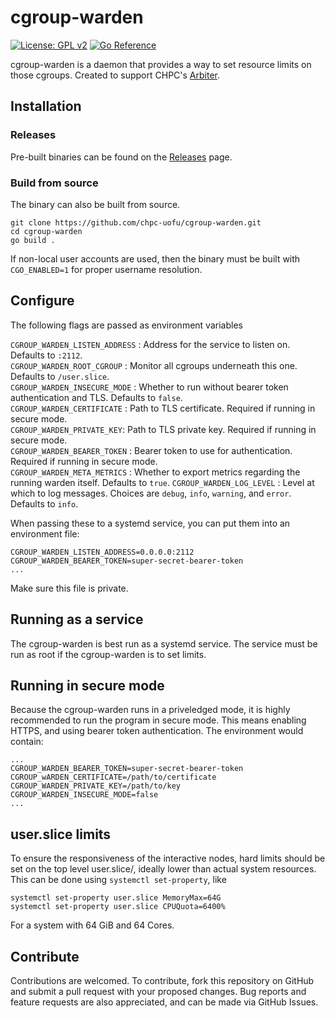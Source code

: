# cgroup-warden

[![License: GPL v2](https://img.shields.io/badge/License-GPL_v2-blue.svg)](https://www.gnu.org/licenses/old-licenses/gpl-2.0.en.html)
[![Go Reference](https://pkg.go.dev/badge/github.com/chpc-uofu/cgroup-warden.svg)](https://pkg.go.dev/github.com/chpc-uofu/cgroup-warden)


cgroup-warden is a daemon that provides a way to set resource limits on those cgroups. Created to support CHPC's [Arbiter](https://github.com/chpc-uofu/arbiter).

## Installation


### Releases
Pre-built binaries can be found on the [Releases](https://github.com/chpc-uofu/cgroup-warden/releases) page.

### Build from source
The binary can also be built from source.
```
git clone https://github.com/chpc-uofu/cgroup-warden.git
cd cgroup-warden
go build .
```

If non-local user accounts are used, then the binary must be built with `CGO_ENABLED=1` for proper username resolution.

## Configure

The following flags are passed as environment variables  

`CGROUP_WARDEN_LISTEN_ADDRESS` : Address for the service to listen on. Defaults to `:2112`.  
`CGROUP_WARDEN_ROOT_CGROUP` : Monitor all cgroups underneath this one. Defaults to `/user.slice`.  
`CGROUP_WARDEN_INSECURE_MODE` : Whether to run without bearer token authentication and TLS. Defaults to `false`.  
`CGROUP_WARDEN_CERTIFICATE` : Path to TLS certificate. Required if running in secure mode.  
`CGROUP_WARDEN_PRIVATE_KEY`: Path to TLS private key. Required if running in secure mode.  
`CGROUP_WARDEN_BEARER_TOKEN` : Bearer token to use for authentication. Required if running in secure mode.  
`CGROUP_WARDEN_META_METRICS` : Whether to export metrics regarding the running warden itself. Defaults to `true`.
`CGROUP_WARDEN_LOG_LEVEL` : Level at which to log messages. Choices are `debug`, `info`, `warning`, and `error`. Defaults to `info`.

When passing these to a systemd service, you can put them into an environment file:
```shell
CGROUP_WARDEN_LISTEN_ADDRESS=0.0.0.0:2112
CGROUP_WARDEN_BEARER_TOKEN=super-secret-bearer-token
...
```
Make sure this file is private.

## Running as a service
The cgroup-warden is best run as a systemd service. The service must be run as root if the cgroup-warden is to set limits.

## Running in secure mode
Because the cgroup-warden runs in a priveledged mode, it is highly recommended to run the program in secure mode. This means enabling HTTPS, and using bearer token authentication. The environment would contain:
```shell
...
CGROUP_WARDEN_BEARER_TOKEN=super-secret-bearer-token
CGROUP_wARDEN_CERTIFICATE=/path/to/certificate
CGROUP_WARDEN_PRIVATE_KEY=/path/to/key
CGROUP_WARDEN_INSECURE_MODE=false
...
```

## user.slice limits
To ensure the responsiveness of the interactive nodes, hard limits should be set on the top level user.slice/, ideally lower than actual system resources. This can be done using `systemctl set-property`, like 
```shell
systemctl set-property user.slice MemoryMax=64G
systemctl set-property user.slice CPUQuota=6400%
```
For a system with 64 GiB and 64 Cores.

## Contribute
Contributions are welcomed. To contribute, fork this repository on GitHub and submit a pull request with your proposed changes. Bug reports and feature requests are also appreciated, and can be made via GitHub Issues. 

